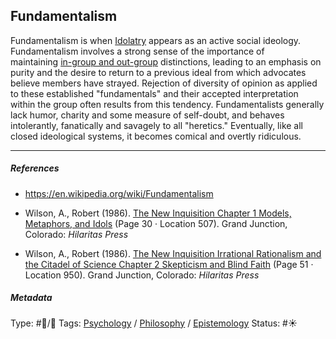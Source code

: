 ## Fundamentalism

Fundamentalism is when [Idolatry](Idolatry.md) appears as an active social ideology. Fundamentalism involves a strong sense of the importance of maintaining [in-group and out-group](In-group%20and%20out-group.md) distinctions, leading to an emphasis on purity and the desire to return to a previous ideal from which advocates believe members have strayed. Rejection of diversity of opinion as applied to these established "fundamentals" and their accepted interpretation within the group often results from this tendency. Fundamentalists generally lack humor, charity and some measure of self-doubt, and behaves intolerantly, fanatically and savagely to all "heretics." Eventually, like all closed ideological systems, it becomes comical and overtly ridiculous.

---

##### References

* https://en.wikipedia.org/wiki/Fundamentalism

* Wilson, A., Robert (1986). [The New Inquisition Chapter 1 Models, Metaphors, and Idols](The%20New%20Inquisition%20Chapter%201%20Models,%20Metaphors,%20and%20Idols.md) (Page 30 · Location 507). Grand Junction, Colorado: *Hilaritas Press*

* Wilson, A., Robert (1986). [The New Inquisition Irrational Rationalism and the Citadel of Science Chapter 2 Skepticism and Blind Faith](The%20New%20Inquisition%20Irrational%20Rationalism%20and%20the%20Citadel%20of%20Science%20Chapter%202%20Skepticism%20and%20Blind%20Faith.md) (Page 51 · Location 950). Grand Junction, Colorado: *Hilaritas Press*

##### Metadata

Type: #🔵/🔵 
Tags: [Psychology](Psychology.md) / [Philosophy](Philosophy.md) / [Epistemology](Epistemology.md)
Status: #☀️ 
